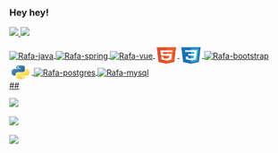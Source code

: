 ### Hey hey! 
<div  style="align='center'">
   <a href="https://github.com/andarino">
  <img height="180em" src="https://github-readme-stats.vercel.app/api?username=andarino&show_icons=true&theme=dark&include_all_commits=true&count_private=true&text_color=48d359&title_color=48d359"/>
   <img height="180em" src="https://github-readme-stats.vercel.app/api/top-langs/?username=andarino&layout=compact&langs_count=7&theme=dark&text_color=48d359&title_color=48d359"/>
 </div>
<div style="display: inline_block"><br>
   <img align="center" alt="Rafa-java" height="30" width="40" src="https://cdn.jsdelivr.net/gh/devicons/devicon/icons/java/java-original-wordmark.svg" />
   <img align="center" alt="Rafa-spring" height="30" width="40" src="https://cdn.jsdelivr.net/gh/devicons/devicon/icons/spring/spring-original.svg" />
   <img  align="center" alt="Rafa-vue" height="30" width="40" src="https://cdn.jsdelivr.net/gh/devicons/devicon/icons/vuejs/vuejs-original.svg" />
  <img align="center" alt="Rafa-HTML" height="30" width="40" src="https://raw.githubusercontent.com/devicons/devicon/master/icons/html5/html5-original.svg">
  <img align="center" alt="Rafa-CSS" height="30" width="40" src="https://raw.githubusercontent.com/devicons/devicon/master/icons/css3/css3-original.svg">
   <img align="center" alt="Rafa-bootstrap" height="30" width="40" src="https://cdn.jsdelivr.net/gh/devicons/devicon/icons/bootstrap/bootstrap-original.svg" />
  <img align="center" alt="Rafa-Python" height="30" width="40" src="https://raw.githubusercontent.com/devicons/devicon/master/icons/python/python-original.svg">
  <img align="center" alt="Rafa-postgres" height="30" width="40" src="https://cdn.jsdelivr.net/gh/devicons/devicon/icons/postgresql/postgresql-plain-wordmark.svg">
   <img align="center" alt="Rafa-mysql" height="30" width="40" src="https://cdn.jsdelivr.net/gh/devicons/devicon/icons/mysql/mysql-original-wordmark.svg" />

</div>
##
   
<div style="display: inline_block">
   
  <a href="https://instagram.com/andarino" target="_blank"><img src="https://img.shields.io/badge/-Instagram-%23E4405F?style=for-the-badge&logo=instagram&logoColor=white" target="_blank"></a>
   
  <a href = "mailto:tj.vinci97@gmail.com"><img src="https://img.shields.io/badge/-Gmail-%23333?style=for-the-badge&logo=gmail&logoColor=white" target="_blank"></a>
   
  <a href="https://www.linkedin.com/in/thiagorod/" target="_blank"><img src="https://img.shields.io/badge/-LinkedIn-%230077B5?style=for-the-badge&logo=linkedin&logoColor=white" target="_blank"></a> 
  
   </div>
